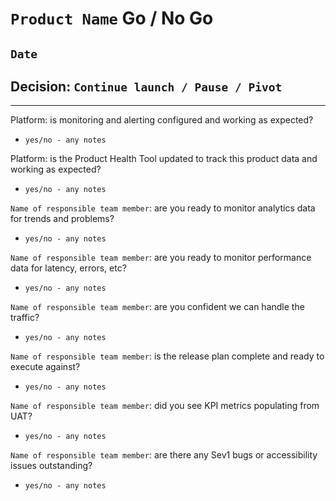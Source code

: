 # `Product Name` Go / No Go 
## `Date`

## Decision: `Continue launch / Pause / Pivot`

---

Platform: is monitoring and alerting configured and working as expected?
- `yes/no - any notes`

Platform: is the Product Health Tool updated to track this product data and working as expected?
- `yes/no - any notes`

`Name of responsible team member`: are you ready to monitor analytics data for trends and problems?
- `yes/no - any notes`

`Name of responsible team member`: are you ready to monitor performance data for latency, errors, etc?
- `yes/no - any notes`

`Name of responsible team member`: are you confident we can handle the traffic?
- `yes/no - any notes`

`Name of responsible team member`: is the release plan complete and ready to execute against?
- `yes/no - any notes`

`Name of responsible team member`: did you see KPI metrics populating from UAT?
- `yes/no - any notes`

`Name of responsible team member`: are there any Sev1 bugs or accessibility issues outstanding?
- `yes/no - any notes`

<!--`Name of responsible team member`: is call center ready to handle potential calls that may come in about preview.va.gov?
- `yes/no - any notes`~-->
